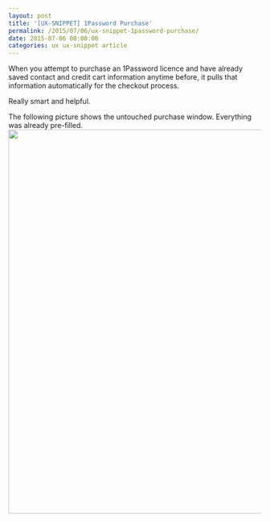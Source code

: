 ```yaml
---
layout: post
title: '[UX-SNIPPET] 1Password Purchase'
permalink: /2015/07/06/ux-snippet-1password-purchase/
date: 2015-07-06 00:00:00
categories: ux ux-snippet article
---
```


When you attempt to purchase an 1Password licence and have already saved contact and credit cart information anytime before, it pulls that information automatically for the checkout process.

Really smart and helpful.

The following picture shows the untouched purchase window. Everything was already pre-filled.
<img
  src="https://image.jimcdn.com/app/cms/image/transf/dimension=990x10000:format=png/path/se42d1516dcb4082b/image/i549e02271c588d2e/version/1436197037/image.png"
  width="990"
  height="764"
/>
